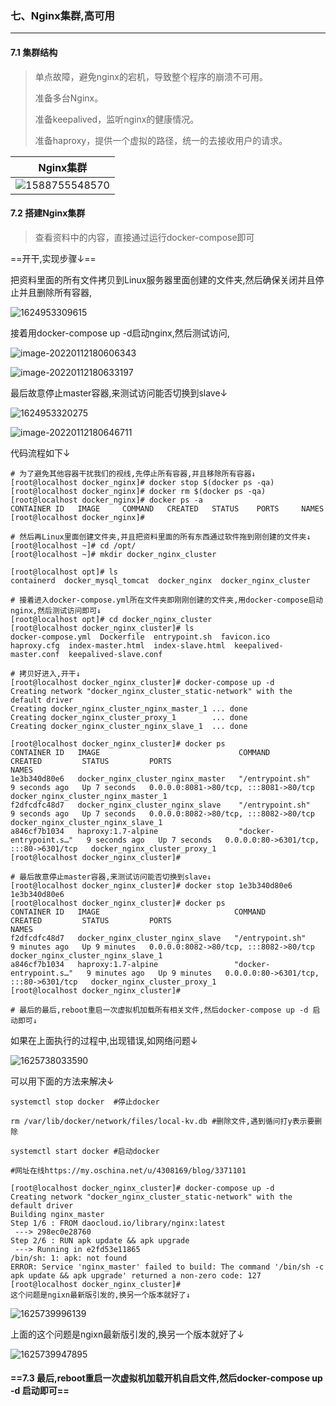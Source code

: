 ### 七、Nginx集群,高可用

------

#### 7.1 集群结构

> 单点故障，避免nginx的宕机，导致整个程序的崩溃不可用。
>
> 准备多台Nginx。
>
> 准备keepalived，监听nginx的健康情况。
>
> 准备haproxy，提供一个虚拟的路径，统一的去接收用户的请求。

|                          Nginx集群                           |
| :----------------------------------------------------------: |
| ![1588755548570](../assets/6.Nginx集群高可用/1588755548570.png) |



#### 7.2 搭建Nginx集群

> 查看资料中的内容，直接通过运行docker-compose即可

==开干,实现步骤↓==

把资料里面的所有文件拷贝到Linux服务器里面创建的文件夹,然后确保关闭并且停止并且删除所有容器,

![1624953309615](../assets/6.Nginx集群高可用/1624953309615.png)

接着用docker-compose up -d启动nginx,然后测试访问,

![image-20220112180606343](../assets/6.Nginx集群高可用/image-20220112180606343.png)

![image-20220112180633197](../assets/6.Nginx集群高可用/image-20220112180633197.png) 

最后故意停止master容器,来测试访问能否切换到slave↓

![1624953320275](../assets/6.Nginx集群高可用/1624953320275.png)

![image-20220112180646711](../assets/6.Nginx集群高可用/image-20220112180646711.png)

代码流程如下↓

```shell
# 为了避免其他容器干扰我们的视线,先停止所有容器,并且移除所有容器↓
[root@localhost docker_nginx]# docker stop $(docker ps -qa)
[root@localhost docker_nginx]# docker rm $(docker ps -qa)
[root@localhost docker_nginx]# docker ps -a
CONTAINER ID   IMAGE     COMMAND   CREATED   STATUS    PORTS     NAMES
[root@localhost docker_nginx]#

# 然后再Linux里面创建文件夹,并且把资料里面的所有东西通过软件拖到刚创建的文件夹↓
[root@localhost ~]# cd /opt/
[root@localhost ~]# mkdir docker_nginx_cluster

[root@localhost opt]# ls
containerd  docker_mysql_tomcat  docker_nginx  docker_nginx_cluster

# 接着进入docker-compose.yml所在文件夹即刚刚创建的文件夹,用docker-compose启动nginx,然后测试访问即可↓
[root@localhost opt]# cd docker_nginx_cluster
[root@localhost docker_nginx_cluster]# ls
docker-compose.yml  Dockerfile  entrypoint.sh  favicon.ico  haproxy.cfg  index-master.html  index-slave.html  keepalived-master.conf  keepalived-slave.conf

# 拷贝好进入,开干↓
[root@localhost docker_nginx_cluster]# docker-compose up -d
Creating network "docker_nginx_cluster_static-network" with the default driver
Creating docker_nginx_cluster_nginx_master_1 ... done
Creating docker_nginx_cluster_proxy_1        ... done
Creating docker_nginx_cluster_nginx_slave_1  ... done

[root@localhost docker_nginx_cluster]# docker ps
CONTAINER ID   IMAGE                               COMMAND                  CREATED         STATUS         PORTS                                   NAMES
1e3b340d80e6   docker_nginx_cluster_nginx_master   "/entrypoint.sh"         9 seconds ago   Up 7 seconds   0.0.0.0:8081->80/tcp, :::8081->80/tcp   docker_nginx_cluster_nginx_master_1
f2dfcdfc48d7   docker_nginx_cluster_nginx_slave    "/entrypoint.sh"         9 seconds ago   Up 7 seconds   0.0.0.0:8082->80/tcp, :::8082->80/tcp   docker_nginx_cluster_nginx_slave_1
a846cf7b1034   haproxy:1.7-alpine                  "docker-entrypoint.s…"   9 seconds ago   Up 7 seconds   0.0.0.0:80->6301/tcp, :::80->6301/tcp   docker_nginx_cluster_proxy_1
[root@localhost docker_nginx_cluster]#

# 最后故意停止master容器,来测试访问能否切换到slave↓
[root@localhost docker_nginx_cluster]# docker stop 1e3b340d80e6
1e3b340d80e6
[root@localhost docker_nginx_cluster]# docker ps
CONTAINER ID   IMAGE                              COMMAND                  CREATED         STATUS         PORTS                                   NAMES
f2dfcdfc48d7   docker_nginx_cluster_nginx_slave   "/entrypoint.sh"         9 minutes ago   Up 9 minutes   0.0.0.0:8082->80/tcp, :::8082->80/tcp   docker_nginx_cluster_nginx_slave_1
a846cf7b1034   haproxy:1.7-alpine                 "docker-entrypoint.s…"   9 minutes ago   Up 9 minutes   0.0.0.0:80->6301/tcp, :::80->6301/tcp   docker_nginx_cluster_proxy_1
[root@localhost docker_nginx_cluster]#

# 最后的最后,reboot重启一次虚拟机加载所有相关文件,然后docker-compose up -d 启动即可↓
```

如果在上面执行的过程中,出现错误,如网络问题↓

![1625738033590](../assets/6.Nginx集群高可用/1625738033590.png)

可以用下面的方法来解决↓

```shell
systemctl stop docker  #停止docker

rm /var/lib/docker/network/files/local-kv.db #删除文件,遇到循问打y表示要删除

systemctl start docker #启动docker

#网址在线https://my.oschina.net/u/4308169/blog/3371101
```

```
[root@localhost docker_nginx_cluster]# docker-compose up -d
Creating network "docker_nginx_cluster_static-network" with the default driver
Building nginx_master
Step 1/6 : FROM daocloud.io/library/nginx:latest
 ---> 298ec0e28760
Step 2/6 : RUN apk update && apk upgrade
 ---> Running in e2fd53e11865
/bin/sh: 1: apk: not found
ERROR: Service 'nginx_master' failed to build: The command '/bin/sh -c apk update && apk upgrade' returned a non-zero code: 127
[root@localhost docker_nginx_cluster]#
这个问题是ngixn最新版引发的,换另一个版本就好了↓
```

![1625739996139](../assets/6.Nginx集群高可用/1625739996139.png)

上面的这个问题是ngixn最新版引发的,换另一个版本就好了↓

![1625739947895](../assets/6.Nginx集群高可用/1625739947895.png)

#### ==7.3 最后,reboot重启一次虚拟机加载开机自启文件,然后docker-compose up -d 启动即可==
